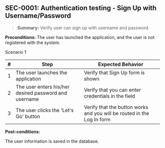 ## **SEC-0001:** Authentication testing - Sign Up with Username/Password  

> **Summary:** Verify user can sign up with username and password.  <br>

**Preconditions:** The user has launched the application, and the user is not registered with the system.

Scenario 1 

 | \# | Step | Expected Behavior | 
 |----|------|-------------------| 
 |  1 |   The user launches the application   | Verify that Sign Up form is shown   | 
 |  2 |   The user enters his/her desired password and username   | Verify that you can enter credentials in the field   | 
 |  3 |   The user clicks the 'Let's Go' button   | Verify that the button works and you will be routed in the Log In form   |  

**Post-conditions:**  

The user information is saved in the database. 

